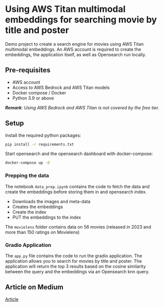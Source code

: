 # Using AWS Titan multimodal embeddings for searching movie by title and poster

Demo project to create a search engine for movies using AWS Titan multimodal embeddings. An AWS account is required to create the embeddings, the application itself, as well as Opensearch run locally.

## Pre-requisites

- AWS account
- Access to AWS Bedrock and AWS Titan models
- Docker compose / Docker
- Python 3.9 or above

___Remark__: Using AWS Bedrock and AWS Titan is not covered by the free tier._

## Setup
Install the required python packages:

```bash
pip install -r requirements.txt
```

Start opensearch and the opensearch dashboard with docker-compose:

```bash
docker-compose up -d
```

### Prepping the data

The notebook `data_prep.ipynb` contains the code to fetch the data and create the embeddings before storing them in and opensearch index.

- Downloads the images and meta-data
- Creates the embeddings
- Create the index
- PUT the embeddings to the index

The `movielens` folder contains data on 56 movies (released in 2023 and more than 150 ratings on Movielens)


### Gradio Application

The `app.py` file contains the code to run the gradio application. The application allows you to search for movies by title and poster. The application will return the top 3 results based on the cosine similarity between the query and the embeddings via an Opensearch knn query.

## Article on Medium

[Article](https://pjcr.medium.com/using-aws-titan-multimodal-embeddings-for-searching-movie-by-title-and-poster-aaf9a89da665)